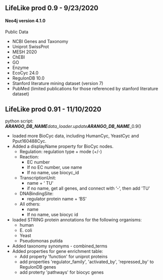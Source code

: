 ## LifeLike prod 0.9 - 9/23/2020

#### Neo4j version 4.1.0

Public Data

-   NCBI Genes and Taxonomy
-   Uniprot SwissProt
-   MESH 2020
-   ChEBI
-   GO
-   Enzyme
-   EcoCyc 24.0
-   RegulonDB 10.0
-   Stanford literature mining dataset (version 7)
-   PubMed (limited publications for those referenced by stanford literature dataset)

## LifeLike prod 0.91 - 11/10/2020

python script: ***ARANGO_DB_NAME***_data_loader.update_***ARANGO_DB_NAME***_0.9()

-   loaded more BioCyc data, including HumanCyc, YeastCyc and Pput160488Cyc.
-   Added a displayName property for BioCyc nodes.
    -   Regulation: regulation type + mode (+/-)
    -   Reaction:
        -   EC number
        -   If no EC number, use name
        -   If no name, use biocyc_id
    -   TranscriptionUnit:
        -   name + ‘ TU'
        -   if no name, get all genes, and connect with ‘-', then add 'TU’
    -   DNABindingSite:
        -   regulator protein name + ‘BS'
    -   All others:
        -   name
        -   If no name, use biocyc id
-   loaded STRING protein annotations for the following organisms:
    -   human
    -   E. coli
    -   Yeast
    -   Pseudomonas putida
-   Added taxonomy synonyms - combined_terms
-   Added properties for gene enrichment table:
    -   Add property 'function' for uniprot proteins
    -   add properties 'regulator_family', 'activated_by', 'repressed_by' to RegulonDB genes
    -   add proterty 'pathways' for biocyc genes
